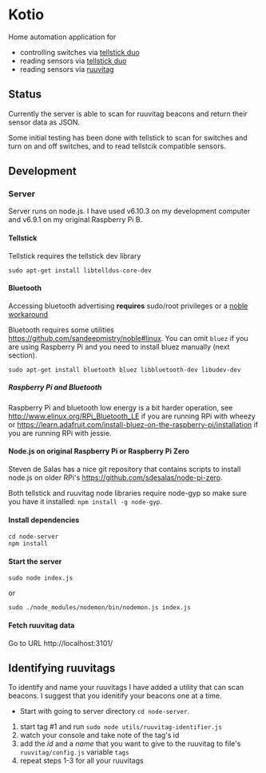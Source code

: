 # Kotio

Home automation application for
* controlling switches via [tellstick duo](http://old.telldus.com/products/tellstick_duo)
* reading sensors via [tellstick duo](http://old.telldus.com/products/tellstick_duo)
* reading sensors via [ruuvitag](https://ruuvitag.com/)

## Status

Currently the server is able to scan for ruuvitag beacons and return their sensor data as JSON.

Some initial testing has been done with tellstick to scan for switches and turn on and off switches, and to read tellstcik compatible sensors.

## Development

### Server

Server runs on node.js. I have used v6.10.3 on my development computer and v6.9.1 on my original Raspberry Pi B.

#### Tellstick

Tellstick requires the tellstick dev library

  `sudo apt-get install libtelldus-core-dev`

#### Bluetooth

Accessing bluetooth advertising **requires** sudo/root privileges or a [noble workaround](https://github.com/sandeepmistry/noble#running-on-linux)

Bluetooth requires some utilities https://github.com/sandeepmistry/noble#linux. You can omit `bluez` if you are using Raspberry Pi and you need to install bluez manually (next section).

`sudo apt-get install bluetooth bluez libbluetooth-dev libudev-dev`

##### Raspberry Pi and Bluetooth

Raspberry Pi and bluetooth low energy is a bit harder operation, see http://www.elinux.org/RPi_Bluetooth_LE if you are running RPi with wheezy or https://learn.adafruit.com/install-bluez-on-the-raspberry-pi/installation if you are running RPi with jessie.

#### Node.js on original Raspberry Pi or Raspberry Pi Zero

Steven de Salas has a nice git repository that contains scripts to install node.js on older RPi's https://github.com/sdesalas/node-pi-zero.

Both tellstick and ruuvitag node libraries require node-gyp so make sure you have it installed: `npm install -g node-gyp`.

#### Install dependencies

  ```
  cd node-server
  npm install
  ```

#### Start the server

  `sudo node index.js`

  or

  `sudo ./node_modules/nodemon/bin/nodemon.js index.js`

#### Fetch ruuvitag data

Go to URL http://localhost:3101/

## Identifying ruuvitags

To identify and name your ruuvitags I have added a utility that can scan beacons. I suggest that you idenitify your beacons one at a time.

* Start with going to server directory `cd node-server`.

1) start tag #1 and run `sudo node utils/ruuvitag-identifier.js`
2) watch your console and take note of the tag's id
3) add the _id_ and a _name_ that you want to give to the ruuvitag to file's `ruuvitag/config.js` variable `tags`
4) repeat steps 1-3 for all your ruuvitags
